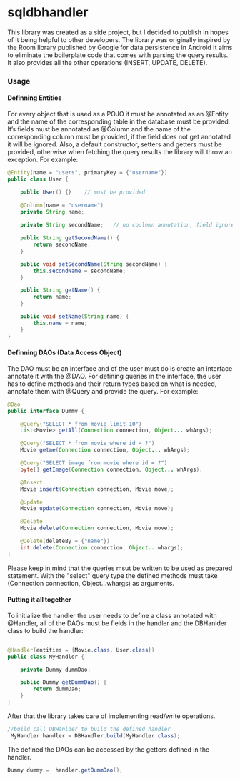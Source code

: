 # sqldbhandler
This library was created as a side project, but I decided to publish in hopes of it being helpful to other developers. The library was originally inspired by the Room library published by Google for data persistence in Android It aims to eliminate the boilerplate code that comes with parsing the query results. It also provides all the other operations (INSERT, UPDATE, DELETE).
### Usage
#### Definning Entities
For every object that is used as a POJO it must be annotated as an @Entity and the name of the corresponding table in the database must be provided. It’s fields must be annotated as @Column and the name of the corresponding column must be provided, if the field does not get annotated it will be ignored.
Also, a default constructor, setters and getters must be provided, otherwise when fetching the query results the library will throw an exception.
For example:
```java
@Entity(name = "users", primaryKey = {"username"})
public class User {

    public User() {}    // must be provided

    @Column(name = "username")
    private String name;
    
    private String secondName;   // no coulemn annotation, field ignored.

    public String getSecondName() {
        return secondName;
    }

    public void setSecondName(String secondName) {
        this.secondName = secondName;
    }

    public String getName() {
        return name;
    }

    public void setName(String name) {
        this.name = name;
    }
}
```
#### Definning DAOs (Data Access Object)
The DAO must be an interface and of the user must do is create an interface annotate it with the @DAO. For defining queries in the interface, the user has to define methods and their return types based on what is needed, annotate them with @Query and provide the query. For example:
```java
@Dao
public interface Dummy {

    @Query("SELECT * from movie limit 10")
    List<Movie> getAll(Connection connection, Object... whArgs);

    @Query("SELECT * from movie where id = ?")
    Movie getme(Connection connection, Object... whArgs);

    @Query("SELECT image from movie where id = ?")
    byte[] getImage(Connection connection, Object... whArgs);

    @Insert
    Movie insert(Connection connection, Movie move);

    @Update
    Movie update(Connection connection, Movie move);

    @Delete
    Movie delete(Connection connection, Movie move);

    @Delete(deleteBy = {"name"})
    int delete(Connection connection, Object...whargs);
}
```
Please keep in mind that the queries msut be written to be used as prepared statement. With the "select" query type the defined methods must take (Connection connection, Object...whargs) as arguments.
#### Putting it all together
To initialize the handler the user needs to define a class annotated with @Handler, all of the DAOs must be fields in the handler and the DBHanlder class to build the handler:
```java

@Handler(entities = {Movie.class, User.class})
public class MyHandler {

    private Dummy dummDao;

    public Dummy getDummDao() {
        return dummDao;
    }
}

```
After that the library takes care of implementing read/write operations.
```java
//build call DBHanlder to build the defined handler
 MyHandler handler = DBHandler.build(MyHandler.class);
```
The defined the DAOs can be accessed by the getters defined in the handler.
```java
Dummy dummy =  handler.getDummDao();
```

